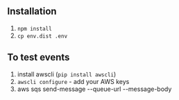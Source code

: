 ## Installation

1. `npm install`
2. `cp env.dist .env`

## To test events

1. install awscli (`pip install awscli`)
2. `awscli configure` - add your AWS keys
3.  aws sqs send-message --queue-url <queue url> --message-body <json>
